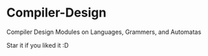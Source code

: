 # Compiler-Design
Compiler Design Modules on Languages, Grammers, and Automatas

Star it if you liked it :D
